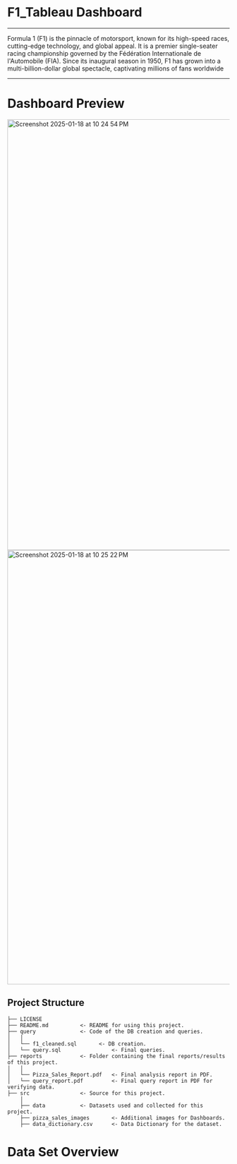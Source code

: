 # F1_Tableau Dashboard
------------------------------------------------
Formula 1 (F1) is the pinnacle of motorsport, known for its high-speed races, cutting-edge technology, and global appeal. It is a premier single-seater racing championship governed by the Fédération Internationale de l'Automobile (FIA). Since its inaugural season in 1950, F1 has grown into a multi-billion-dollar global spectacle, captivating millions of fans worldwide

---------------------------------------------------------

# Dashboard Preview 
<img width="977" alt="Screenshot 2025-01-18 at 10 24 54 PM" src="https://github.com/user-attachments/assets/ada98e41-c7f1-4dcb-91d1-28ddf40ed4fb" />
<img width="985" alt="Screenshot 2025-01-18 at 10 25 22 PM" src="https://github.com/user-attachments/assets/9fe0da02-d971-4dd7-8cc0-d60fd3945a51" />



## Project Structure

    ├── LICENSE
    ├── README.md          <- README for using this project.
    ├── query              <- Code of the DB creation and queries.
    │   │
    │   └── f1_cleaned.sql       <- DB creation.
    │   └── query.sql                <- Final queries.
    ├── reports            <- Folder containing the final reports/results of this project.
    │   │
    │   └── Pizza_Sales_Report.pdf   <- Final analysis report in PDF.
    │   └── query_report.pdf         <- Final query report in PDF for verifying data.
    ├── src                <- Source for this project.
        │
        ├── data           <- Datasets used and collected for this project.
        ├── pizza_sales_images       <- Additional images for Dashboards.
        ├── data_dictionary.csv      <- Data Dictionary for the dataset.


# Data Set Overview


